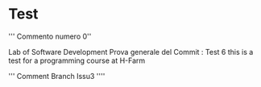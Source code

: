 # Test
'''
Commento numero 0''

Lab of Software Development 
Prova generale del Commit : Test 6
this is a test for a programming course at H-Farm


'''
Comment Branch Issu3
''''
